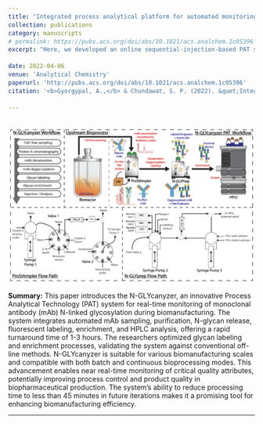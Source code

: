 ```yaml
---
title: "Integrated process analytical platform for automated monitoring of monoclonal antibody N-linked glycosylation."
collection: publications
category: manuscripts
# permalink: https://pubs.acs.org/doi/abs/10.1021/acs.analchem.1c05396
excerpt: "Here, we developed an online sequential-injection-based PAT system, called N-GLYcanyzer, which can rapidly monitor mAb glycosylation during upstream biomanufacturing. <img src='/images/ACS2022_Cover.png' width="196.24" height="260.96" alt="N-GLYcanyzer system">"

date: 2022-04-06
venue: 'Analytical Chemistry'
paperurl: 'http://pubs.acs.org/doi/abs/10.1021/acs.analchem.1c05396'
citation: '<b>Gyorgypal, A.,</b> & Chundawat, S. P. (2022). &quot;Integrated process analytical platform for automated monitoring of monoclonal antibody N-linked glycosylation.&quot; <i>Analytical Chemistry</i>. 94(19), 6986-6995.'

---
```


<br/><img src='/images/ACS2022_Scheme.png'>

<b>Summary:</b> This paper introduces the  N-GLYcanyzer, an innovative Process Analytical Technology (PAT) system for real-time monitoring of monoclonal antibody (mAb) N-linked glycosylation during biomanufacturing. The system integrates automated mAb sampling, purification, N-glycan release, fluorescent labeling, enrichment, and HPLC analysis, offering a rapid turnaround time of 1-3 hours. The researchers optimized glycan labeling and enrichment processes, validating the system against conventional off-line methods. N-GLYcanyzer is suitable for various biomanufacturing scales and compatible with both batch and continuous bioprocessing modes. This advancement enables near real-time monitoring of critical quality attributes, potentially improving process control and product quality in biopharmaceutical production. The system’s ability to reduce processing time to less than 45 minutes in future iterations makes it a promising tool for enhancing biomanufacturing efficiency.

---
